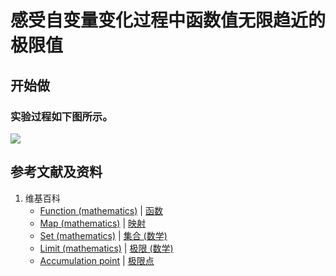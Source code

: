 # 感受自变量变化过程中函数值无限趋近的极限值

## 开始做

### 实验过程如下图所示。

![](/images/函数与解析几何/函数与极限/感受自变量变化过程中函数值无限趋近的极限值/1a1.jpg)

## 参考文献及资料

1. 维基百科
	- [Function (mathematics)](https://en.wikipedia.org/wiki/Function_(mathematics)) | [函数](https://zh.wikipedia.org/wiki/函数) 
	- [Map (mathematics)](https://en.wikipedia.org/wiki/Map_(mathematics)) | [映射](https://zh.wikipedia.org/wiki/映射) 
	- [Set (mathematics)](https://en.wikipedia.org/wiki/Set_(mathematics)) | [集合 (数学)](https://zh.wikipedia.org/wiki/集合_(数学)) 
	- [Limit (mathematics)](https://en.wikipedia.org/wiki/Limit_(mathematics)) | [极限 (数学)](https://zh.wikipedia.org/wiki/极限_(数学))
	- [Accumulation point](https://en.wikipedia.org/wiki/Accumulation_point) | [极限点](https://zh.wikipedia.org/wiki/极限点)


